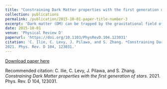 ```yaml
---
title: "Constraining Dark Matter properties with the first generation of stars"
collection: publications
permalink: /publication/2015-10-01-paper-title-number-3
excerpt: 'Dark matter (DM) can be trapped by the gravitational field of any star since collisions with nuclei in dense environments can slow down the DM particle below the escape velocity at the surface of the star. If captured, the DM particles can self-annihilate, and, therefore, provide a new source of energy for the star. We investigate this phenomenon for the capture of DM particles by the first generation of stars, Population III (Pop III) stars, by using the multiscatter capture formalism. Pop III stars are particularly good DM captors, since they form in DM-rich environments, at the center of DM minihalos, at redshifts z∼15. Assuming a DM-proton scattering cross section at the current deepest exclusion limits provided by the XENON1T experiment, we find that captured DM annihilations at the core of Pop III stars can lead, via the Eddington limit, to upper bounds in stellar masses that can be as low as a few solar masses if the ambient DM density at the location of the Pop III star is sufficiently high. Conversely, when Pop III stars are identified, one can use their observed mass to place bounds on dark matter properties. Using adiabatic contraction to estimate the ambient DM density in the environment surrounding Pop III stars, we place projected upper limits on the scattering cross section across a range of stellar masses and find bounds that are competitive with, or deeper than, those provided by the most sensitive current direct detection experiments for both spin-independent and spin-dependent (SD) interactions, for a wide range of DM masses. Most intriguingly, we find that Pop III stars could be used to probe the SD proton-DM cross section below the neutrino floor, i.e. the region of parameter space where DM direct detection experiments will soon become overwhelmed by neutrino backgrounds.'
date: 2015-10-01
venue: 'Physical Review D'
paperurl: 'https://doi.org/10.1103/PhysRevD.104.123031'
citation: 'C. Ilie, C. Levy, J. Pilawa, and S. Zhang. *Constraining Dark Matter properties with the first generation of stars*.
2021. Phys. Rev. D 104, 123031.'
---
```


[Download paper here](https://arxiv.org/pdf/2009.11474.pdf)

Recommended citation: C. Ilie, C. Levy, J. Pilawa, and S. Zhang. *Constraining Dark Matter properties with the first generation of stars*.
2021. Phys. Rev. D 104, 123031.
